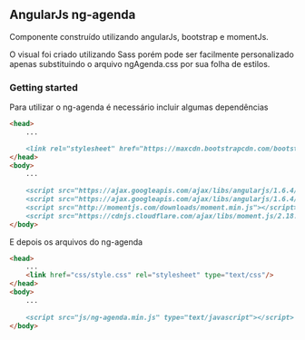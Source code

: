 ## AngularJs ng-agenda

Componente construído utilizando angularJs, bootstrap e momentJs.

O visual foi criado utilizando Sass porém pode ser facilmente personalizado apenas substituindo o arquivo ngAgenda.css por sua folha de estilos.

### Getting started

Para utilizar o ng-agenda é necessário incluir algumas dependências

```markdown
<head>
    ...

    <link rel="stylesheet" href="https://maxcdn.bootstrapcdn.com/bootstrap/4.0.0-beta/css/bootstrap.min.css" integrity="sha384-/Y6pD6FV/Vv2HJnA6t+vslU6fwYXjCFtcEpHbNJ0lyAFsXTsjBbfaDjzALeQsN6M" crossorigin="anonymous">
</head>
<body>
    ...
    
    <script src="https://ajax.googleapis.com/ajax/libs/angularjs/1.6.4/angular.min.js"></script>
    <script src="https://ajax.googleapis.com/ajax/libs/angularjs/1.6.4/angular-sanitize.min.js"></script>
    <script src="http://momentjs.com/downloads/moment.min.js"></script>
    <script src="https://cdnjs.cloudflare.com/ajax/libs/moment.js/2.18.1/locale/pt-br.js"></script>
</body>
```

E depois os arquivos do ng-agenda

```markdown
<head>
    ...
    <link href="css/style.css" rel="stylesheet" type="text/css"/>
</head>
<body>
    ...
    
    <script src="js/ng-agenda.min.js" type="text/javascript"></script>
</body>
```

